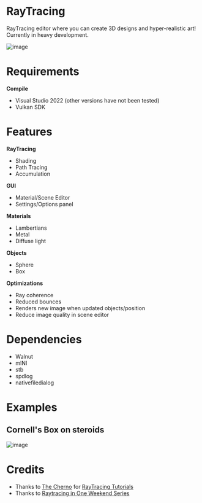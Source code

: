 # RayTracing

RayTracing editor where you can create 3D designs and hyper-realistic art! Currently in heavy development.

![image](https://github.com/Programmer-RZ/RayTracing/assets/123858154/7793102c-4f5d-411e-aa0e-4fe740a48ec3)


# Requirements
**Compile**
- Visual Studio 2022 (other versions have not been tested)
- Vulkan SDK

# Features
**RayTracing**
- Shading
- Path Tracing
- Accumulation

**GUI**
- Material/Scene Editor
- Settings/Options panel

**Materials**
- Lambertians
- Metal
- Diffuse light

**Objects**
- Sphere
- Box

**Optimizations**
- Ray coherence
- Reduced bounces
- Renders new image when updated objects/position
- Reduce image quality in scene editor

# Dependencies
- Walnut
- mINI
- stb
- spdlog
- nativefiledialog

# Examples
## Cornell's Box on steroids
![image](https://github.com/Programmer-RZ/RayTracing/assets/123858154/ac410e5e-964d-4de4-97ec-f058ba9a4cf6)


# Credits
- Thanks to [The Cherno](https://www.youtube.com/@TheCherno) for [RayTracing Tutorials](https://www.youtube.com/watch?v=gfW1Fhd9u9Q&list=PLlrATfBNZ98edc5GshdBtREv5asFW3yXl)
- Thanks to [Raytracing in One Weekend Series](https://raytracing.github.io/) 

